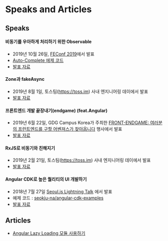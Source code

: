 # Speaks and Articles


## Speaks

#### 비동기를 우아하게 처리하기 위한 Observable

* 2019년 10월 26일, [FEConf 2019](https://2019.feconf.kr)에서 발표
* [Auto-Complete 에제 코드](https://github.com/seokju-na/rxjs-autocomplete-example)
* [발표 자료](https://slides.com/seokjume/observable)

#### Zone과 fakeAsync

* 2019년 8월 1일, 토스팀(https://toss.im) 사내 엔지니어링 데이에서 발표
* [발표 자료](https://drive.google.com/open?id=14iqzQcqxeZtyjWWTdxv7xrmFyqKUyIo_)

#### 프론트엔드 개발 끝장내기(endgame) (feat.Angular)

* 2019년 6월 22일, GDG Campus Korea가 주최한 [FRONT-ENDGAME: 여러분의 프런트엔드를 구할 어벤져스가 찾아옵니다](https://festa.io/events/317) 행사에서 발표
* [발표 자료](https://drive.google.com/open?id=1RqDz0ivfyTtN_GxzgcefOXaeIzQUQ-7o)

#### RxJS로 비동기와 친해지기

* 2019년 2월 21일, 토스팀(https://toss.im) 사내 엔지니어링 데이에서 발표
* [발표 자료](https://www.slideshare.net/SeokjuNa/rxjs-132918267)

#### Angular CDK로 높은 퀄리티의 UI 개발하기

* 2018년 7월 27일 [Seoul.js Lightning Talk](https://festa.io/events/49) 에서 발표
* 예제 코드 : [seokju-na/angular-cdk-examples](https://github.com/seokju-na/angular-cdk-examples)
* [발표 자료](https://drive.google.com/open?id=1hcuqv0lxFHjNVzod00cVDbBN9NB3BY1u)


## Articles

* [Angular Lazy Loading 모듈 사용하기](https://medium.com/towncompany-engineering/angular-lazy-loading-%EB%AA%A8%EB%93%88-%EC%82%AC%EC%9A%A9%ED%95%98%EA%B8%B0-f82c3ccb43d1)

